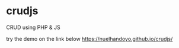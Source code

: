 # crudjs
CRUD using PHP &amp; JS

try the demo on the link below
https://nuelhandoyo.github.io/crudjs/
